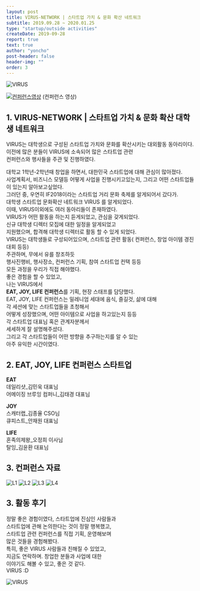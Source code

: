 ```yaml
---
layout: post
title: VIRUS-NETWORK | 스타트업 가치 & 문화 확산 네트워크
subtitle: 2019.09.28 ~ 2020.01.25
type: "startup/outside activities"
createDate: 2019-09-28
report: true
text: true
author: "yoncho"
post-header: false
header-img: ""
order: 3
---
```


![VIRUS](https://user-images.githubusercontent.com/44021629/123779698-68252880-d90d-11eb-8a39-2e8d60f017b0.jpg)

[![컨퍼런스영상](https://img.youtube.com/vi/AKz8nRV7l0U/0.jpg)](https://youtu.be/AKz8nRV7l0U?t=0s)
(컨퍼런스 영상)  

## 1. VIRUS-NETWORK | 스타트업 가치 & 문화 확산 대학생 네트워크
VIRUS는 대학생으로 구성된 스타트업 가치와 문화를 확산시키는 대외활동 동아리이다.  
이전에 많은 분들이 VIRUS에 소속되어 많은 스타트업 관련  
컨퍼런스와 행사들을 주관 및 진행하였다.   
  
대학교 1학년-2학년때 창업을 하면서, 대한민국 스타트업에 대해 관심이 많아졌다.  
사업계획서, 비즈니스 모델등 어떻게 사업을 진행시키고있는지, 그리고 어떤 스타트업들이 있는지 알아보고싶었다.  
그러던 중, 우연히 IF2018이라는 스타트업 거리 문화 축제를 알게되어서 갔다가.  
대학생 스타트업 문화확산 네트워크 VIRUS 를 알게되었다.  
이때, VIRUS이외에도 여러 동아리들이 존재하였다.  
VIRUS가 어떤 활동을 하는지 듣게되었고, 관심을 갖게되었다.  
신규 대학생 디렉터 모집에 대한 일정을 알게되었고  
지원했으며, 합격해 대학생 디렉터로 활동 할 수 있게 되었다.  
VIRUS는 대학생들로 구성되어있으며, 스타트업 관련 활동( 컨퍼런스, 창업 아이템 경진대회 등등)  
주관하며, 무에서 유를 창조하듯  
행사진행비, 행사장소, 컨퍼런스 기획, 참여 스타트업 컨택 등등  
모든 과정을 우리가 직접 해야했다.  
좋은 경험을 할 수 있었고,  
나는 VIRUS에서  
**EAT, JOY, LIFE 컨퍼런스**를 기획, 현장 스태프를 담당했다.  
EAT, JOY, LIFE 컨퍼런스는 밀레니엄 세대에 음식, 즐길것, 삶에 대해  
각 세션에 맞는 스타트업들을 초청해서  
어떻게 성장했으며, 어떤 아이템으로 사업을 하고있는지 등등  
각 스타트업 대표님 혹은 관계자분께서  
세세하게 잘 설명해주셨다.  
그리고 각 스타트업들이 어떤 방향을 추구하는지를 알 수 있는  
아주 유익한 시간이였다.  

## 2. EAT, JOY, LIFE 컨퍼런스 스타트업
**EAT**  
데일리샷_김민욱 대표님  
어메이징 브루잉 컴퍼니_김태경 대표님  

**JOY**  
스캐터랩_김종율 CSO님  
큐피스트_안재원 대표님  

**LIFE**  
혼족의제왕_오정희 이사님  
탈잉_김윤환 대표님  


## 3. 컨퍼런스 자료  
![L1](https://user-images.githubusercontent.com/44021629/123943769-6e7fd700-d9d7-11eb-8ed0-35ab3dc17f90.jpg)
![L2](https://user-images.githubusercontent.com/44021629/123943777-70499a80-d9d7-11eb-9361-841370c2c7d7.jpg)
![L3](https://user-images.githubusercontent.com/44021629/123943783-70e23100-d9d7-11eb-89a9-4b0f7f6d3332.jpg)
![L4](https://user-images.githubusercontent.com/44021629/123943788-72abf480-d9d7-11eb-9e28-33896af46e9a.jpg)



## 3. 활동 후기
정말 좋은 경험이였다, 스타트업에 진심인 사람들과  
스타트업에 관해 논의한다는 것이 정말 행복했고,  
스타트업 관련 컨퍼런스를 직접 기획, 운영해보며  
많은 것들을 경험해봤다.  
특히, 좋은 VIRUS 사람들과 친해질 수 있었고,  
지금도 연락하며. 창업한 분들과 사업에 대한  
이야기도 해볼 수 있고, 좋은 것 같다.  
VIRUS :D  

![VIRUS](https://user-images.githubusercontent.com/44021629/123779698-68252880-d90d-11eb-8a39-2e8d60f017b0.jpg)